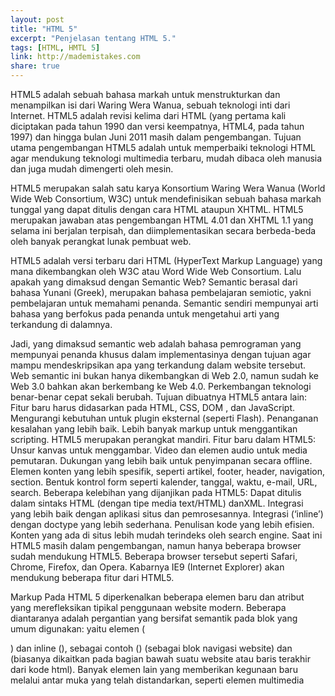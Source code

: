 ```yaml
---
layout: post
title: "HTML 5"
excerpt: "Penjelasan tentang HTML 5."
tags: [HTML, HMTL 5]
link: http://mademistakes.com  
share: true
---
```



HTML5 adalah sebuah bahasa markah untuk menstrukturkan dan menampilkan isi dari Waring Wera Wanua, sebuah teknologi inti dari Internet. HTML5 adalah revisi kelima dari HTML (yang pertama kali diciptakan pada tahun 1990 dan versi keempatnya, HTML4, pada tahun 1997) dan hingga bulan Juni 2011 masih dalam pengembangan. Tujuan utama pengembangan HTML5 adalah untuk memperbaiki teknologi HTML agar mendukung teknologi multimedia terbaru, mudah dibaca oleh manusia dan juga mudah dimengerti oleh mesin.

HTML5 merupakan salah satu karya Konsortium Waring Wera Wanua (World Wide Web Consortium, W3C) untuk mendefinisikan sebuah bahasa markah tunggal yang dapat ditulis dengan cara HTML ataupun XHTML. HTML5 merupakan jawaban atas pengembangan HTML 4.01 dan XHTML 1.1 yang selama ini berjalan terpisah, dan diimplementasikan secara berbeda-beda oleh banyak perangkat lunak pembuat web.

HTML5 adalah versi terbaru dari HTML (HyperText Markup Language) yang mana dikembangkan oleh W3C atau Word Wide Web Consortium. Lalu apakah yang dimaksud dengan Semantic Web? Semantic berasal dari bahasa Yunani (Greek), merupakan bahasa pembelajaran semiotic, yakni pembelajaran untuk memahami penanda. Semantic sendiri mempunyai arti bahasa yang berfokus pada penanda untuk mengetahui arti yang terkandung di dalamnya.

Jadi, yang dimaksud semantic web adalah bahasa pemrograman yang mempunyai penanda khusus dalam implementasinya dengan tujuan agar mampu mendeskripsikan apa yang terkandung dalam website tersebut. Web semantic ini bukan hanya dikembangkan di Web 2.0, namun sudah ke Web 3.0 bahkan akan berkembang ke Web 4.0. Perkembangan teknologi benar-benar cepat sekali berubah.
Tujuan dibuatnya HTML5 antara lain:
Fitur baru harus didasarkan pada HTML, CSS, DOM , dan JavaScript.
Mengurangi kebutuhan untuk plugin eksternal (seperti Flash).
Penanganan kesalahan yang lebih baik.
Lebih banyak markup untuk menggantikan scripting.
HTML5 merupakan perangkat mandiri.
Fitur baru dalam HTML5:
Unsur kanvas untuk menggambar.
Video dan elemen audio untuk media pemutaran.
Dukungan yang lebih baik untuk penyimpanan secara offline.
Elemen  konten yang  lebih  spesifik, seperti  artikel, footer, header,
navigation, section.
Bentuk kontrol form seperti kalender, tanggal, waktu, e-mail, URL, search.
Beberapa kelebihan yang dijanjikan pada HTML5:
Dapat ditulis dalam sintaks HTML (dengan tipe media text/HTML) danXML.
Integrasi yang lebih baik dengan aplikasi situs dan pemrosesannya.
Integrasi (‘inline’) dengan doctype yang lebih sederhana.
Penulisan kode yang lebih efisien.
Konten yang ada di situs lebih mudah terindeks oleh search engine.
Saat ini HTML5 masih dalam pengembangan, namun hanya beberapa browser sudah mendukung HTML5. Beberapa browser tersebut seperti Safari, Chrome, Firefox, dan Opera. Kabarnya IE9 (Internet Explorer) akan mendukung beberapa fitur dari HTML5.

Markup Pada HTML 5 diperkenalkan beberapa elemen baru dan atribut yang merefleksikan tipikal penggunaan website modern. Beberapa diantaranya adalah pergantian yang bersifat semantik pada blok yang umum digunakan: yaitu elemen (<div>) dan inline (<span>), sebagai contoh (<span>) (sebagai blok navigasi website) dan <footer> (biasanya dikaitkan pada bagian bawah suatu website atau baris terakhir dari kode html). Banyak elemen lain yang memberikan kegunaan baru melalui antar muka yang telah distandarkan, seperti elemen multimedia <audio> dan <video>. Beberapa elemen yang telah ditinggalkan juga ditiadakan, termasuk elemen presentasi semata seperti <font> dan <center>, yang sebenarnya dapat dikerjakan menggunakan Cascading Style Sheet (CSS).

API baru Untuk menambah keluwesan pemformatan, pada HTML5 telah dispesifikasikan pengkodean application programming interfaces (APIs) antarmuka document object model (DOM) yang ada dikembangkan dan fitur de facto didokumentasikan. Beberapa APIs terbaru pada HTML5 antara lain :
Elemen canvas, sebagai mode untuk menggambar object dua dimensi (2D). Lihat spesifikasi 1.0 untuk canvas 2D.
Timed media playback
Media penyimpanan luring (aplikasi web luring)
Penyuntingan dokumen
Drag and Drop
Cross-document messaging
Manajemen sejarah kunjungan penjelajah web
Tipe MIME dan penanggung jawab protokol registrasi.
Tidak semua teknologi di atas dimasukkan pada spesifikasi HTML5 W3C, meski teknologi tersebut telah termaktub dalam spesifikasi milik WHATWG HTML. Beberapa teknologi yang juga terkait namun tidak dijadikan bagian dalam spesifikasi HTML5 W3C dan WHATWG HTML5 adalah :
Geolocation
Web SQL Database, media penyimpanan database lokal.
API Database terindeks, mode penyimpanan hierarkis key-value (WebSimpleDB).
Post navigatston-Werner.
